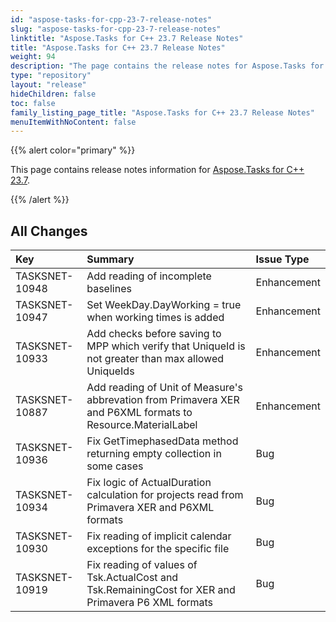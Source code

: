 ```yaml
---
id: "aspose-tasks-for-cpp-23-7-release-notes"
slug: "aspose-tasks-for-cpp-23-7-release-notes"
linktitle: "Aspose.Tasks for C++ 23.7 Release Notes"
title: "Aspose.Tasks for C++ 23.7 Release Notes"
weight: 94
description: "The page contains the release notes for Aspose.Tasks for C++ 23.7."
type: "repository"
layout: "release"
hideChildren: false
toc: false
family_listing_page_title: "Aspose.Tasks for C++ 23.7 Release Notes"
menuItemWithNoContent: false
---
```



{{% alert color="primary" %}}

This page contains release notes information for [Aspose.Tasks for C++ 23.7](https://releases.aspose.com/tasks/cpp/new-releases/aspose.tasks-for-c++-23.7/).

{{% /alert %}}

## **All Changes**
|**Key**|**Summary**|**Issue Type**|
| :- | :- | :- |
| TASKSNET-10948 | Add reading of incomplete baselines | Enhancement |
| TASKSNET-10947 | Set  WeekDay.DayWorking = true when working times is added | Enhancement |
| TASKSNET-10933 | Add checks before saving to MPP which verify that UniqueId is not greater than max allowed UniqueIds | Enhancement |
| TASKSNET-10887 | Add reading of Unit of Measure's abbrevation from Primavera XER and P6XML formats to Resource.MaterialLabel | Enhancement |
| TASKSNET-10936 | Fix GetTimephasedData method returning empty collection in some cases | Bug |
| TASKSNET-10934 | Fix logic of ActualDuration calculation for projects read from Primavera XER and P6XML formats | Bug |
| TASKSNET-10930 | Fix reading of implicit calendar exceptions for the specific file | Bug |
| TASKSNET-10919 | Fix reading of values of Tsk.ActualCost and Tsk.RemainingCost for XER and Primavera P6 XML formats | Bug |
